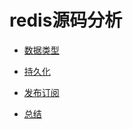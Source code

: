 # redis源码分析

- [数据类型](object.md)

- [持久化](persistence.md)

- [发布订阅](pub_sub.md)

- [总结](summary.md)

  

